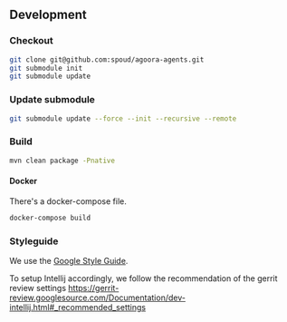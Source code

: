 
## Development

### Checkout

``` bash
git clone git@github.com:spoud/agoora-agents.git
git submodule init
git submodule update
```

### Update submodule

```bash
git submodule update --force --init --recursive --remote
```


### Build

``` bash
mvn clean package -Pnative
```

#### Docker

There's a docker-compose file.

``` bash
docker-compose build
```

### Styleguide

We use the [Google Style Guide](https://google.github.io/styleguide/javaguide.html). 

To setup Intellij accordingly, we follow the recommendation of the gerrit review settings 
https://gerrit-review.googlesource.com/Documentation/dev-intellij.html#_recommended_settings
